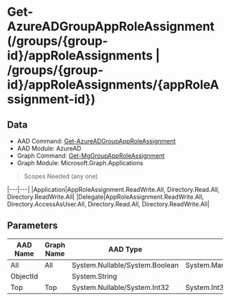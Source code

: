 # Get-AzureADGroupAppRoleAssignment (/groups/{group-id}/appRoleAssignments | /groups/{group-id}/appRoleAssignments/{appRoleAssignment-id})

## Data

+ AAD Command: [Get-AzureADGroupAppRoleAssignment](https://docs.microsoft.com/en-us/powershell/module/AzureAD/Get-AzureADGroupAppRoleAssignment)
+ AAD Module: AzureAD
+ Graph Command: [Get-MgGroupAppRoleAssignment](https://docs.microsoft.com/en-us/powershell/module/Microsoft.Graph.Applications/Get-MgGroupAppRoleAssignment)
+ Graph Module: Microsoft.Graph.Applications

> Scopes Needed (any one)

|---|---|
|Application|AppRoleAssignment.ReadWrite.All, Directory.Read.All, Directory.ReadWrite.All|
|Delegate|AppRoleAssignment.ReadWrite.All, Directory.AccessAsUser.All, Directory.Read.All, Directory.ReadWrite.All|

## Parameters

|AAD Name|Graph Name|AAD Type|Graph Type|Infos|
|---|---|---|---|---|
|All|All|System.Nullable/System.Boolean|System.Management.Automation.SwitchParameter||
|ObjectId||System.String|||
|Top|Top|System.Nullable/System.Int32|System.Int32||

